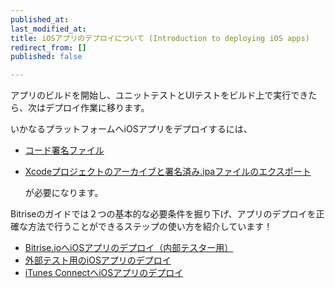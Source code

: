 ```yaml
---
published_at:
last_modified_at:
title: iOSアプリのデプロイについて (Introduction to deploying iOS apps)
redirect_from: []
published: false

---
```

アプリのビルドを開始し、ユニットテストとUIテストをビルド上で実行できたら、次はデプロイ作業に移ります。

いかなるプラットフォームへiOSアプリをデプロイするには、

* [コード署名ファイル](/code-signing/ios-code-signing/code-signing/)
* [Xcodeプロジェクトのアーカイブと署名済み.ipaファイルのエクスポート](/code-signing/ios-code-signing/create-signed-ipa-for-xcode/)

  が必要になります。

Bitriseのガイドでは２つの基本的な必要条件を掘り下げ、アプリのデプロイを正確な方法で行うことができるステップの使い方を紹介しています！

* [Bitrise.ioへiOSアプリのデプロイ（内部テスター用）](/deploy/ios-deploy/deploying-an-ios-app-to-bitrise-io/)
* [外部テスト用のiOSアプリのデプロイ](/deploy/ios-deploy/deploying-an-ios-app-for-external-testing/)
* [iTunes ConnectへiOSアプリのデプロイ](/deploy/ios-deploy/deploying-an-ios-app-to-itunes-connect/)